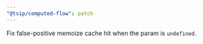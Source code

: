 ```yaml
---
"@tsip/computed-flow": patch
---
```


Fix false-positive memoize cache hit when the param is `undefined`.
